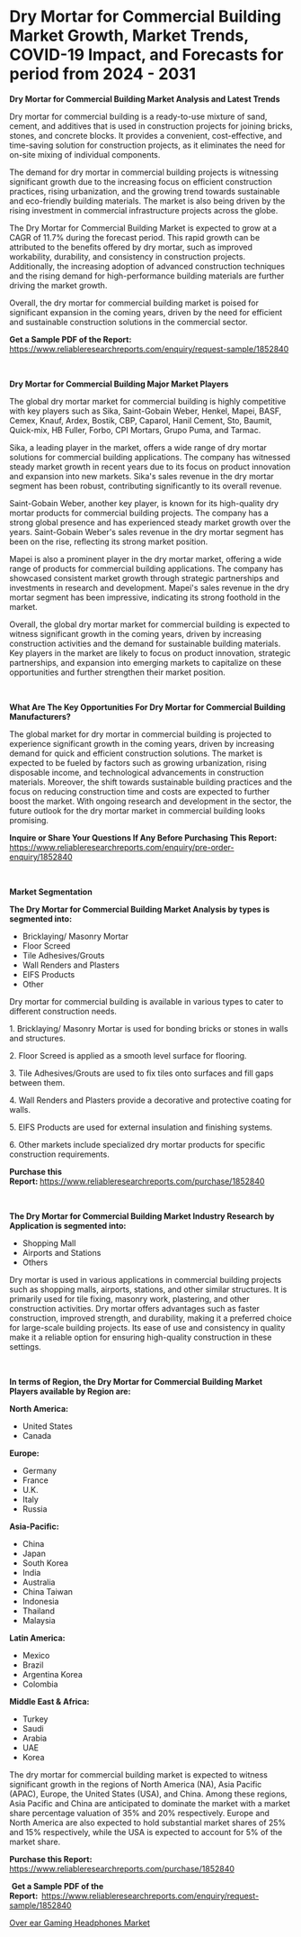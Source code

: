 <p><h1>Dry Mortar for Commercial Building Market Growth, Market Trends, COVID-19 Impact, and Forecasts for period from 2024 - 2031</h1></p><p><strong>Dry Mortar for Commercial Building Market Analysis and Latest Trends</strong></p>
<p><p>Dry mortar for commercial building is a ready-to-use mixture of sand, cement, and additives that is used in construction projects for joining bricks, stones, and concrete blocks. It provides a convenient, cost-effective, and time-saving solution for construction projects, as it eliminates the need for on-site mixing of individual components.</p><p>The demand for dry mortar in commercial building projects is witnessing significant growth due to the increasing focus on efficient construction practices, rising urbanization, and the growing trend towards sustainable and eco-friendly building materials. The market is also being driven by the rising investment in commercial infrastructure projects across the globe.</p><p>The Dry Mortar for Commercial Building Market is expected to grow at a CAGR of 11.7% during the forecast period. This rapid growth can be attributed to the benefits offered by dry mortar, such as improved workability, durability, and consistency in construction projects. Additionally, the increasing adoption of advanced construction techniques and the rising demand for high-performance building materials are further driving the market growth.</p><p>Overall, the dry mortar for commercial building market is poised for significant expansion in the coming years, driven by the need for efficient and sustainable construction solutions in the commercial sector.</p></p>
<p><strong>Get a Sample PDF of the Report:&nbsp;</strong> <a href="https://www.reliableresearchreports.com/enquiry/request-sample/1852840">https://www.reliableresearchreports.com/enquiry/request-sample/1852840</a></p>
<p>&nbsp;</p>
<p><strong>Dry Mortar for Commercial Building Major Market Players</strong></p>
<p><p>The global dry mortar market for commercial building is highly competitive with key players such as Sika, Saint-Gobain Weber, Henkel, Mapei, BASF, Cemex, Knauf, Ardex, Bostik, CBP, Caparol, Hanil Cement, Sto, Baumit, Quick-mix, HB Fuller, Forbo, CPI Mortars, Grupo Puma, and Tarmac. </p><p>Sika, a leading player in the market, offers a wide range of dry mortar solutions for commercial building applications. The company has witnessed steady market growth in recent years due to its focus on product innovation and expansion into new markets. Sika's sales revenue in the dry mortar segment has been robust, contributing significantly to its overall revenue.</p><p>Saint-Gobain Weber, another key player, is known for its high-quality dry mortar products for commercial building projects. The company has a strong global presence and has experienced steady market growth over the years. Saint-Gobain Weber's sales revenue in the dry mortar segment has been on the rise, reflecting its strong market position.</p><p>Mapei is also a prominent player in the dry mortar market, offering a wide range of products for commercial building applications. The company has showcased consistent market growth through strategic partnerships and investments in research and development. Mapei's sales revenue in the dry mortar segment has been impressive, indicating its strong foothold in the market.</p><p>Overall, the global dry mortar market for commercial building is expected to witness significant growth in the coming years, driven by increasing construction activities and the demand for sustainable building materials. Key players in the market are likely to focus on product innovation, strategic partnerships, and expansion into emerging markets to capitalize on these opportunities and further strengthen their market position.</p></p>
<p>&nbsp;</p>
<p><strong>What Are The Key Opportunities For Dry Mortar for Commercial Building Manufacturers?</strong></p>
<p><p>The global market for dry mortar in commercial building is projected to experience significant growth in the coming years, driven by increasing demand for quick and efficient construction solutions. The market is expected to be fueled by factors such as growing urbanization, rising disposable income, and technological advancements in construction materials. Moreover, the shift towards sustainable building practices and the focus on reducing construction time and costs are expected to further boost the market. With ongoing research and development in the sector, the future outlook for the dry mortar market in commercial building looks promising.</p></p>
<p><strong>Inquire or Share Your Questions If Any Before Purchasing This Report:</strong> <a href="https://www.reliableresearchreports.com/enquiry/pre-order-enquiry/1852840">https://www.reliableresearchreports.com/enquiry/pre-order-enquiry/1852840</a></p>
<p>&nbsp;</p>
<p><strong>Market Segmentation</strong></p>
<p><strong>The Dry Mortar for Commercial Building Market Analysis by types is segmented into:</strong></p>
<p><ul><li>Bricklaying/ Masonry Mortar</li><li>Floor Screed</li><li>Tile Adhesives/Grouts</li><li>Wall Renders and Plasters</li><li>EIFS Products</li><li>Other</li></ul></p>
<p><p>Dry mortar for commercial building is available in various types to cater to different construction needs. </p><p>1. Bricklaying/ Masonry Mortar is used for bonding bricks or stones in walls and structures.</p><p>2. Floor Screed is applied as a smooth level surface for flooring.</p><p>3. Tile Adhesives/Grouts are used to fix tiles onto surfaces and fill gaps between them.</p><p>4. Wall Renders and Plasters provide a decorative and protective coating for walls.</p><p>5. EIFS Products are used for external insulation and finishing systems.</p><p>6. Other markets include specialized dry mortar products for specific construction requirements.</p></p>
<p><strong>Purchase this Report:&nbsp;</strong><a href="https://www.reliableresearchreports.com/purchase/1852840">https://www.reliableresearchreports.com/purchase/1852840</a></p>
<p>&nbsp;</p>
<p><strong>The Dry Mortar for Commercial Building Market Industry Research by Application is segmented into:</strong></p>
<p><ul><li>Shopping Mall</li><li>Airports and Stations</li><li>Others</li></ul></p>
<p><p>Dry mortar is used in various applications in commercial building projects such as shopping malls, airports, stations, and other similar structures. It is primarily used for tile fixing, masonry work, plastering, and other construction activities. Dry mortar offers advantages such as faster construction, improved strength, and durability, making it a preferred choice for large-scale building projects. Its ease of use and consistency in quality make it a reliable option for ensuring high-quality construction in these settings.</p></p>
<p>&nbsp;</p>
<p><strong>In terms of Region, the Dry Mortar for Commercial Building Market Players available by Region are:</strong></p>
<p>
    <p> <strong> North America: </strong>
        <ul>
            <li>United States</li>
            <li>Canada</li>
        </ul>
        </p> 
    <p> <strong> Europe: </strong>
        <ul>
            <li>Germany</li>
            <li>France</li>
            <li>U.K.</li>
            <li>Italy</li>
            <li>Russia</li>
        </ul>
        </p> 
    <p> <strong> Asia-Pacific: </strong>
        <ul>
            <li>China</li>
            <li>Japan</li>
            <li>South Korea</li>
            <li>India</li>
            <li>Australia</li>
            <li>China Taiwan</li>
            <li>Indonesia</li>
            <li>Thailand</li>
            <li>Malaysia</li>
        </ul>
        </p> 
    <p> <strong> Latin America: </strong>
        <ul>
            <li>Mexico</li>
            <li>Brazil</li>
            <li>Argentina Korea</li>
            <li>Colombia</li>
        </ul>
        </p> 
    <p> <strong> Middle East & Africa: </strong>
        <ul>
            <li>Turkey</li>
            <li>Saudi</li>
            <li>Arabia</li>
            <li>UAE</li>
            <li>Korea</li>
        </ul>
    </p>
    </p>
<p><p>The dry mortar for commercial building market is expected to witness significant growth in the regions of North America (NA), Asia Pacific (APAC), Europe, the United States (USA), and China. Among these regions, Asia Pacific and China are anticipated to dominate the market with a market share percentage valuation of 35% and 20% respectively. Europe and North America are also expected to hold substantial market shares of 25% and 15% respectively, while the USA is expected to account for 5% of the market share.</p></p>
<p><strong>Purchase this Report: </strong><a href="https://www.reliableresearchreports.com/purchase/1852840">https://www.reliableresearchreports.com/purchase/1852840</a></p>
<p>&nbsp;<strong>Get a Sample PDF of the Report:&nbsp;&nbsp;</strong><a href="https://www.reliableresearchreports.com/enquiry/request-sample/1852840">https://www.reliableresearchreports.com/enquiry/request-sample/1852840</a></p>
<p><strong></strong></p>
<p><p><a href="https://meowing-lemming-dd3.notion.site/Over-ear-Gaming-Headphones-Market-Research-Report-Provides-thorough-Industry-Overview-which-offers--d6826e638fc74108bdc01f3a4577cfb6">Over ear Gaming Headphones Market</a></p></p>